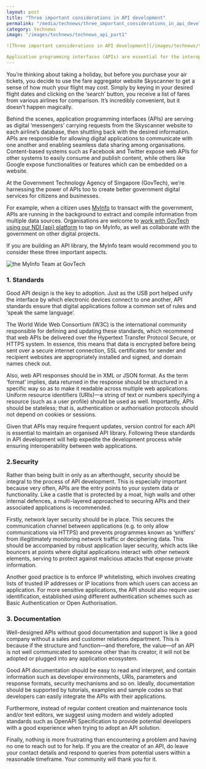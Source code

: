 ```yaml
---
layout: post
title: "Three important considerations in API development"
permalink: "/media/technews/three_important_considerations_in_api_development"
category: technews
image: "/images/technews/technews_api_part1"

![Three important considerations in API development](/images/technews/technews_api_part1)

Application programming interfaces (APIs) are essential for the interoperability of digital services. The MyInfo team at GovTech encourages the tech community to keep standards, security and documentation in mind when developing APIs.
---
```

You’re thinking about taking a holiday, but before you purchase your air tickets, you decide to use the fare aggregator website Skyscanner to get a sense of how much your flight may cost. Simply by keying in your desired flight dates and clicking on the ‘search’ button, you receive a list of fares from various airlines for comparison. It’s incredibly convenient, but it doesn’t happen magically.

Behind the scenes, application programming interfaces (APIs) are serving as digital ‘messengers’ carrying requests from the Skyscanner website to each airline’s database, then shuttling back with the desired information. APIs are responsible for allowing digital applications to communicate with one another and enabling seamless data sharing among organisations. Content-based systems such as Facebook and Twitter expose web APIs for other systems to easily consume and publish content, while others like Google expose functionalities or features which can be embedded on a website.

At the Government Technology Agency of Singapore (GovTech), we’re harnessing the power of APIs too to create better government digital services for citizens and businesses. 

For example, when a citizen uses [MyInfo](https://www.singpass.gov.sg/myinfo/common/aboutus) to transact with the government, APIs are running in the background to extract and compile information from multiple data sources. Organisations are welcome to [work with GovTech using our NDI {api} platform](https://www.ndi-api.gov.sg/library/trusted-data/myinfo/introduction) to tap on MyInfo, as well as collaborate with the government on other digital projects.

If you are building an API library, the MyInfo team would recommend you to consider these three important aspects.

![the MyInfo Team at GovTech](/images/technews/technews_api_part2)

### **1. Standards**

Good API design is the key to adoption. Just as the USB port helped unify the interface by which electronic devices connect to one another, API standards ensure that digital applications follow a common set of rules and ‘speak the same language’.

The World Wide Web Consortium (W3C) is the international community responsible for defining and updating these standards, which recommend that web APIs be delivered over the Hypertext Transfer Protocol Secure, or HTTPS system. In essence, this means that data is encrypted before being sent over a secure internet connection, SSL certificates for sender and recipient websites are appropriately installed and signed, and domain names check out. 

Also, web API responses should be in XML or JSON format. As the term ‘format’ implies, data returned in the response should be structured in a specific way so as to make it readable across multiple web applications. Uniform resource identifiers (URIs)—a string of text or numbers specifying a resource (such as a user profile) should be used as well. Importantly, APIs should be stateless; that is, authentication or authorisation protocols should not depend on cookies or sessions. 

Given that APIs may require frequent updates, version control for each API is essential to maintain an organised API library. Following these standards in API development will help expedite the development process while ensuring interoperability between web applications.

### **2.Security**

Rather than being built in only as an afterthought, security should be integral to the process of API development. This is especially important because very often, APIs are the entry points to your system data or functionality. Like a castle that is protected by a moat, high walls and other internal defences, a multi-layered approached to securing APIs and their associated applications is recommended. 

Firstly, network layer security should be in place. This secures the communication channel between applications (e.g. to only allow communications via HTTPS) and prevents programmes known as ‘sniffers’ from illegitimately monitoring network traffic or deciphering data. This should be accompanied by robust application layer security, which acts like bouncers at points where digital applications interact with other network elements, serving to protect against malicious attacks that expose private information.

Another good practice is to enforce IP whitelisting, which involves creating lists of trusted IP addresses or IP locations from which users can access an application. For more sensitive applications, the API should also require user identification, established using different authentication schemes such as Basic Authentication or Open Authorisation.

### **3. Documentation**

Well-designed APIs without good documentation and support is like a good company without a sales and customer relations department. This is because if the structure and function—and therefore, the value—of an API is not well communicated to someone other than its creator, it will not be adopted or plugged into any application ecosystem. 

Good API documentation should be easy to read and interpret, and contain information such as developer environments, URIs, parameters and response formats, security mechanisms and so on. Ideally, documentation should be supported by tutorials, examples and sample codes so that developers can easily integrate the APIs with their applications.

Furthermore, instead of regular content creation and maintenance tools and/or text editors, we suggest using modern and widely adopted standards such as OpenAPI Specification to provide potential developers with a good experience when trying to adopt an API solution.

Finally, nothing is more frustrating than encountering a problem and having no one to reach out to for help. If you are the creator of an API, do leave your contact details and respond to queries from potential users within a reasonable timeframe. Your community will thank you for it. 
